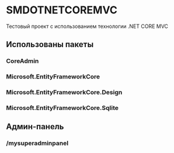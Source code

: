 # SMDOTNETCOREMVC

Тестовый проект с использованием технологии .NET CORE MVC

## Использованы пакеты

### CoreAdmin
### Microsoft.EntityFrameworkCore
### Microsoft.EntityFrameworkCore.Design
### Microsoft.EntityFrameworkCore.Sqlite

## Админ-панель
### /mysuperadminpanel